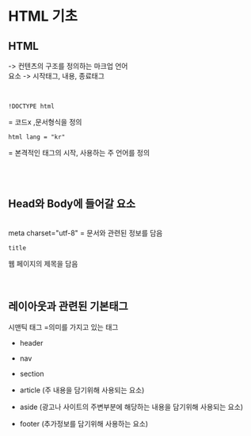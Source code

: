 # HTML 기초

## HTML
-> 컨텐츠의 구조를 정의하는 마크업 언어
<br>
요소
-> 시작태그, 내용, 종료태그

<br>

    !DOCTYPE html 
= 코드x  ,문서형식을 정의

    html lang = "kr"
 = 본격적인 태그의 시작, 사용하는 주 언어를 정의

<br><br>

## Head와 Body에 들어갈 요소
<br>
    meta charset="utf-8"
= 문서와 관련된 정보를 담음

    title
웹 페이지의 제목을 담음

<br>

## 레이아웃과 관련된 기본태그

시맨틱 태그 =의미를 가지고 있는 태그

* header
* nav
* section
* article (주 내용을 담기위해 사용되는 요소)
 
* aside  (광고나 사이트의 주변부분에 해당하는 내용을 담기위해 사용되는 요소)
  
* footer (추가정보를 담기위해 사용하는 요소)

